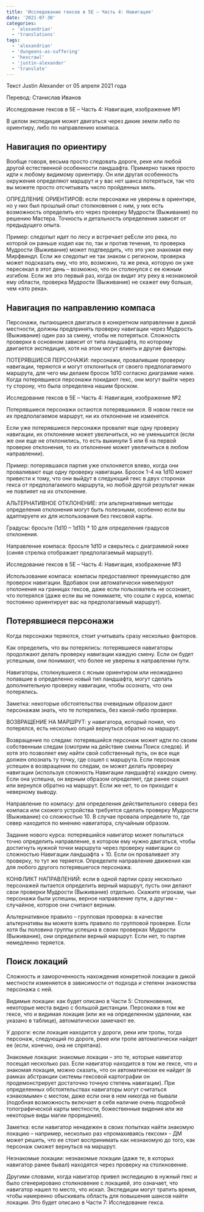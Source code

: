 ```yaml
---
title: 'Исследование гексов в 5E – Часть 4: Навигация'
date: '2021-07-30'
categories:
  - 'alexandrian'
  - 'translations'
tags:
  - 'alexandrian'
  - 'dungeons-as-suffering'
  - 'hexcrawl'
  - 'justin-alexander'
  - 'translate'
---
```


Текст Justin Alexander от 05 апреля 2021 года

Перевод: Станислав Иванов

Исследование гексов в 5E – Часть 4: Навигация, изображение №1

В целом экспедиция может двигаться через дикие земли либо по ориентиру, либо по направлению компаса.

## Навигация по ориентиру

Вообще говоря, весьма просто следовать дороге, реке или любой другой естественной особенности ландшафта. Примерно также просто идти к любому видимому ориентиру. Он или другая особенность окружения определяют маршрут и у вас нет шанса потеряться, так что вы можете просто отсчитывать число пройденных миль.

ОПРЕДЛЕНИЕ ОРИЕНТИРОВ: если персонажи не уверены в ориентире, но у них был прошлый опыт столкновения с ним, у них есть возможность определить его через проверку Мудрости (Выживание) по решению Мастера. Точность и детальность определения зависят от предыдущего опыта.

Пример: следопыт идет по лесу и встречает реЕсли это река, по которой он раньше ходил как по, так и против течения, то проверка Мудрости (Выживание) может подтвердить, что это уже знакомая ему Мирфвиндл. Если же следопыт не так знаком с регионом, проверка может подсказать ему, что это, возможно, та же река, которую он уже пересекал в этот день – возможно, что он столкнулся с ее южным изгибом. Если же это первый раз, когда он видит эту реку в незнакомой ему области, проверка Мудрости (Выживание) не скажет ему больше, чем «это река».

## Навигация по направлению компаса

Персонажи, пытающиеся двигаться в конкретном направлении в дикой местности, должны предпринять проверку навигации через Мудрость (Выживание) один раз за смену, чтобы не потеряться. Сложность проверки в основном зависит от типа ландшафта, по которому двигается экспедиция, хотя на этом могут влиять и другие факторы.

ПОТЕРЯВШИЕСЯ ПЕРСОНАЖИ: персонажи, провалившие проверку навигации, теряются и могут отклониться от своего предполагаемого маршрута, для чего мы делаем бросок 1d10 согласно диаграмме ниже. Когда потерявшиеся персонажи покидают гекс, они могут выйти через ту сторону, что была определена нашим броском.

Исследование гексов в 5E – Часть 4: Навигация, изображение №2

Потерявшиеся персонажи остаются потерявшимися. В новом гексе ни их предполагаемое маршрут, ни их отклонение не изменятся.

Если уже потерявшиеся персонажи провалят еще одну проверку навигации, их отклонение может увеличиться, но не уменьшится (если же они еще не отклонились, то есть выкинули 5 или 6 на первой проверке отклонения, то их отклонение может увеличиться в любом направлении).

Пример: потерявшаяся партия уже отклоняется влево, когда они проваливают еще одну проверку навигации. Бросок 1-4 на 1d10 может привести к тому, что они выйдут в следующий гекс в двух сторонах гекса от предполагаемого маршрута, но любой другой результат никак не повлияет на их отклонение.

АЛЬТЕРНАТИВНОЕ ОТКЛОНЕНИЕ: эти альтернативные методы определения отклонения могут быть полезными, особенно если вы адаптируете их для использования без гексовой карты.

Градусы: бросьте (1d10 – 1d10) \* 10 для определения градусов отклонения.

Направление компаса: бросьте 1d10 и сверьтесь с диаграммой ниже (синяя стрелка отображает предполагаемый маршрут).

Исследование гексов в 5E – Часть 4: Навигация, изображение №3

Использование компаса: компасы предоставляют преимущество для проверок навигации. Вдобавок они автоматически нивелируют отклонения на границах гексов, даже если пользователь не осознает, что потерялся (даже если вы не понимаете, что сошли с курса, компас постоянно ориентирует вас на предполагаемый маршрут).

## Потерявшиеся персонажи

Когда персонажи теряются, стоит учитывать сразу несколько факторов.

Как определить, что вы потерялись: потерявшиеся навигаторы продолжают делать проверку навигации каждую смену. Если он будет успешным, они понимают, что более не уверены в направлении пути.

Навигаторы, столкнувшиеся с ясным ориентиром или неожиданно попавшие в определенно новый тип ландшафта, могут сделать дополнительную проверку навигации, чтобы осознать, что они потерялись.

Заметка: некоторые обстоятельства очевидным образом дают персонажам знать, что те потерялись, без какой-либо проверки.

ВОЗВРАЩЕНИЕ НА МАРШРУТ: у навигатора, который понял, что потерялся, есть несколько опций вернуться обратно на маршрут.

Возвращение по следам: потерявшийся персонаж может идти по своим собственным следам (смотрим на действие смены Поиск следов). И хотя это позволяет ему найти свой собственный путь, он все еще должен опознать ту точку, где сошел с маршрута. Если персонаж успешен в возвращении по следам, он может делать проверку навигации (используя сложность Навигации ландшафта) каждую смену. Если она успешна, он верным образом определяет, где ранее сошел или вернулся обратно на маршрут. Если же нет, то он приходит к неверному выводу.

Направление по компасу: для определения действительного севера без компаса или схожего устройства требуется сделать проверку Мудрости (Выживание) со сложностью 10. В случае провала определите то, где север находится по мнению навигатора, случайным образом.

Задание нового курса: потерявшийся навигатор может попытаться точно определить направление, в котором ему нужно двигаться, чтобы достигнуть нужной точки маршрута через проверку навигации со сложностью Навигации ландшафта + 10. Если он проваливает эту проверку, то тут же теряется. Определите направление движения как для любого другого потерявшегося персонажа.

КОНФЛИКТ НАПРАВЛЕНИЙ: если в одной партии сразу несколько персонажей пытается определить верный маршрут, пусть они делают свои проверки Мудрости (Выживание) отдельно. Скажите игрокам, чьи персонажи были успешны, верное направление пути, а другим – случайное, которое они считают верным.

Альтернативное правило – групповая проверка: в качестве альтернативы вы можете взять правило по групповой проверке. Если хотя бы половина группы успешна в своих проверках Мудрости (Выживание), они определили верный маршрут. Если нет, то партия немедленно теряется.

## Поиск локаций

Сложность и замороченность нахождения конкретной локации в дикой местности изменяется в зависимости от подхода и степени знакомства персонажа с ней.

Видимые локации: как будет описано в Части 5: Столкновения, некоторые места видно с большой дистанции. Персонажи в том же гексе, что и видимая локация (или же на определенном удалении, как указано в таблице), автоматически замечают ее.

У дороги: если локация находится у дороги, реки или тропы, тогда персонаж, следующий по дороге, реке или тропе автоматически найдет ее (если, конечно, она не спрятана).

Знакомые локации: знакомые локации – это те, которые навигатор посещал несколько раз. Если навигатор находится в том же гексе, что и знакомая локация, можно сказать, что он автоматически ее найдет (в рамках абстракции системы гексовой картографии он продемонстрирует достаточно точную степень навигации). При определенных обстоятельствах навигаторы могут считаться «знакомыми» с местом, даже если они в нем никогда не бывали (подобная возможность включает в себя наличие очень подробной топографической карты местности, божественные видения или же некоторые виды магии прорицания).

Заметка: если навигатор ненадежен в своих попытках найти знакомую локацию – например, несколько раз «промахиваясь гексом» - ДМ может решить, что ее стоит воспринимать как незнакомую до того, как персонаж сможет вернуться на маршрут.

Незнакомые локации: незнакомые локации (даже те, в которых навигатор ранее бывал) находятся через проверку на столкновение.

Другими словами, когда навигатор привел экспедицию в нужный гекс и было сгенерировано столкновение с локацией, это означает, что навигатор нашел то место, что искал. Экспедиции могут тратить время, чтобы намеренно обыскивать область для повышения шансов найти локации. Это будет описано в Части 7: Исследование гекса.
